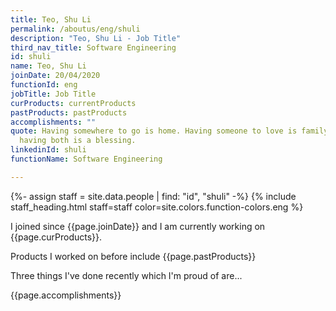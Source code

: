 ```yaml
---
title: Teo, Shu Li
permalink: /aboutus/eng/shuli
description: "Teo, Shu Li - Job Title"
third_nav_title: Software Engineering
id: shuli
name: Teo, Shu Li
joinDate: 20/04/2020
functionId: eng
jobTitle: Job Title
curProducts: currentProducts
pastProducts: pastProducts
accomplishments: ""
quote: Having somewhere to go is home. Having someone to love is family. And
  having both is a blessing.
linkedinId: shuli
functionName: Software Engineering

---
```


{%- assign staff = site.data.people | find: "id", "shuli" -%}
{% include staff_heading.html staff=staff color=site.colors.function-colors.eng %}

<p>I joined since {{page.joinDate}} and I am currently working on {{page.curProducts}}.</p>

<p>Products I worked on before include {{page.pastProducts}}</p>

<p>Three things I've done recently which I'm proud of are...</p>
{{page.accomplishments}}
